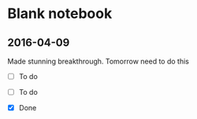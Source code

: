 # Blank notebook

## 2016-04-09
Made stunning breakthrough. Tomorrow need to do this

 * [ ] To do
 * [ ] To do
 * [x] Done

